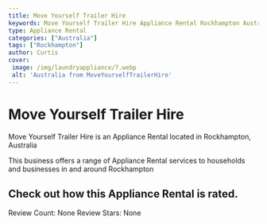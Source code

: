 ```yaml
---
title: Move Yourself Trailer Hire
keywords: Move Yourself Trailer Hire Appliance Rental Rockhampton Australia 
type: Appliance Rental 
categories: ["Australia"]
tags: ["Rockhampton"]
author: Curtis
cover:
 image: /img/laundryappliance/7.webp
 alt: 'Australia from MoveYourselfTrailerHire'
---
```


# Move Yourself Trailer Hire
Move Yourself Trailer Hire is an Appliance Rental located in Rockhampton, Australia

This business offers a range of Appliance Rental services to households and businesses in and around Rockhampton

## Check out how this Appliance Rental is rated.
Review Count: None
Review Stars: None
